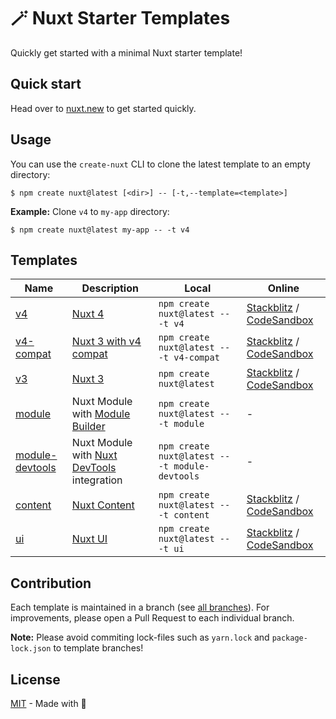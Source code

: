 # 🪄 Nuxt Starter Templates

Quickly get started with a minimal Nuxt starter template!

## Quick start

Head over to [nuxt.new](https://nuxt.new) to get started quickly.

## Usage

You can use the `create-nuxt` CLI to clone the latest template to an empty directory:

```sh-session
$ npm create nuxt@latest [<dir>] -- [-t,--template=<template>]
```

**Example:** Clone `v4` to `my-app` directory:

```sh-session
$ npm create nuxt@latest my-app -- -t v4
```

## Templates

Name | Description | Local     | Online |
-----|-------------|-----------|--------|
[v4](https://github.com/nuxt/starter/tree/v4) | [Nuxt 4](https://nuxt.com/docs/4.x/getting-started/introduction) | `npm create nuxt@latest -- -t v4` | [Stackblitz](https://stackblitz.com/github/nuxt/starter/tree/v4) / [CodeSandbox](https://codesandbox.io/p/github/nuxt/starter/v4) |
[v4-compat](https://github.com/nuxt/starter/tree/v4-compat) | [Nuxt 3 with v4 compat](https://nuxt.com/docs/3.x/getting-started/upgrade#testing-nuxt-4) | `npm create nuxt@latest -- -t v4-compat` | [Stackblitz](https://stackblitz.com/github/nuxt/starter/tree/v4-compat) / [CodeSandbox](https://codesandbox.io/p/github/nuxt/starter/v4-compat) |
[v3](https://github.com/nuxt/starter/tree/v3) | [Nuxt 3](https://nuxt.com/docs/3.x/getting-started/introduction) | `npm create nuxt@latest` | [Stackblitz](https://stackblitz.com/github/nuxt/starter/tree/v3-stackblitz) / [CodeSandbox](https://codesandbox.io/p/github/nuxt/starter/v3-codesandbox) |
[module](https://github.com/nuxt/starter/tree/module) | Nuxt Module with [Module Builder](https://github.com/nuxt/module-builder) | `npm create nuxt@latest -- -t module` | - |
[module-devtools](https://github.com/nuxt/starter/tree/module-devtools) | Nuxt Module with [Nuxt DevTools](https://github.com/nuxt/devtools) integration | `npm create nuxt@latest -- -t module-devtools` | - |
[content](https://github.com/nuxt/starter/tree/content) | [Nuxt Content](https://content.nuxt.com) | `npm create nuxt@latest -- -t content` | [Stackblitz](https://stackblitz.com/github/nuxt/starter/tree/content) / [CodeSandbox](https://codesandbox.io/p/github/nuxt/starter/content) |
[ui](https://github.com/nuxt-ui-templates/starter) | [Nuxt UI](https://ui.nuxt.com) | `npm create nuxt@latest -- -t ui` | [Stackblitz](https://stackblitz.com/github/nuxt-ui-templates/starter) / [CodeSandbox](https://codesandbox.io/p/github/nuxt-ui-templates/starter) |

## Contribution

Each template is maintained in a branch (see [all branches](https://github.com/nuxt/starter/branches)).
For improvements, please open a Pull Request to each individual branch.

**Note:** Please avoid commiting lock-files such as `yarn.lock` and `package-lock.json` to template branches!

## License

[MIT](./LICENSE) - Made with 💚
